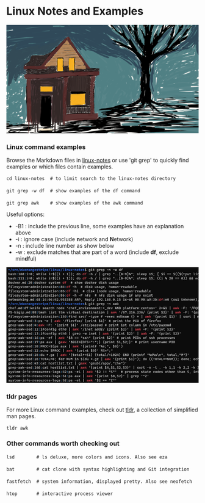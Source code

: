 # Linux Notes and Examples
![house2](readme_images/house2_cropped.png)

### Linux command examples

Browse the Markdown files in [linux-notes](linux-notes) or use 'git grep' to quickly find examples or which files contain examples.
```shell script
cd linux-notes  # to limit search to the linux-notes directory

git grep -w df  # show examples of the df command

git grep awk    # show examples of the awk command
```

Useful options:
* -B1 : include the previous line, some examples have an explanation above
* -i : ignore case (include **n**etwork and **N**etwork)  
* -n : include line number as show below  
* -w : exclude matches that are part of a word (include **df**, exclude min**df**ul)

![git_grep](readme_images/git_grep.png)

### tldr pages
For more Linux command examples, check out [tldr](https://github.com/tldr-pages/tldr), a collection of simplified man pages.

```shell script
tldr awk
```

### Other commands worth checking out
```shell script
lsd        # ls deluxe, more colors and icons. Also see eza

bat        # cat clone with syntax highlighting and Git integration

fastfetch  # system information, displayed pretty. Also see neofetch

htop       # interactive process viewer
```
